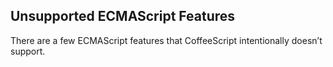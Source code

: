 ## Unsupported ECMAScript Features

There are a few ECMAScript features that CoffeeScript intentionally doesn’t support.
